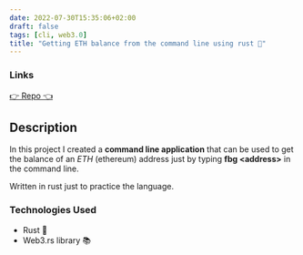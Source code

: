 ```yaml
---
date: 2022-07-30T15:35:06+02:00
draft: false
tags: [cli, web3.0]
title: "Getting ETH balance from the command line using rust 🦀"
---
```


### Links
[👉 Repo 👈](https://github.com/0xSenseii/Fast-Balance-Getter)

## Description
In this project I created a **command line application** that can be used to get the balance of an *ETH* (ethereum) address just by typing **fbg \<address>** in the command line. 

Written in rust just to practice the language.

### Technologies Used
- Rust 🦀
- Web3.rs library 📚